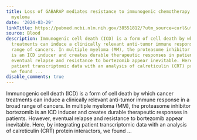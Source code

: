 ```yaml
---
title: Loss of GABARAP mediates resistance to immunogenic chemotherapy in multiple
  myeloma
date: '2024-03-29'
linkTitle: https://pubmed.ncbi.nlm.nih.gov/38551812/?utm_source=curl&utm_medium=rss&utm_campaign=journals&utm_content=7603509&fc=None&ff=20240330180619&v=2.18.0.post9+e462414
source: Blood
description: Immunogenic cell death (ICD) is a form of cell death by which cancer
  treatments can induce a clinically relevant anti-tumor immune response in a broad
  range of cancers. In multiple myeloma (MM), the proteasome inhibitor bortezomib
  is an ICD inducer and creates durable therapeutic responses in patients. However,
  eventual relapse and resistance to bortezomib appear inevitable. Here, by integrating
  patient transcriptomic data with an analysis of calreticulin (CRT) protein interactors,
  we found ...
disable_comments: true
---
```

Immunogenic cell death (ICD) is a form of cell death by which cancer treatments can induce a clinically relevant anti-tumor immune response in a broad range of cancers. In multiple myeloma (MM), the proteasome inhibitor bortezomib is an ICD inducer and creates durable therapeutic responses in patients. However, eventual relapse and resistance to bortezomib appear inevitable. Here, by integrating patient transcriptomic data with an analysis of calreticulin (CRT) protein interactors, we found ...